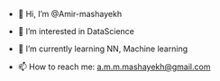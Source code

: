- 👋 Hi, I’m @Amir-mashayekh
- 👀 I’m interested in DataScience
- 🌱 I’m currently learning NN, Machine learning

- 📫 How to reach me: a.m.m.mashayekh@gmail.com

<!---
Amir-mashayekh/Amir-mashayekh is a ✨ special ✨ repository because its `README.md` (this file) appears on your GitHub profile.
You can click the Preview link to take a look at your changes.
--->
